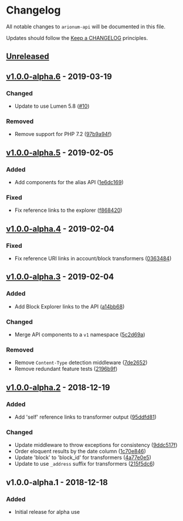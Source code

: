 # Changelog

All notable changes to `arionum-api` will be documented in this file.

Updates should follow the [Keep a CHANGELOG](https://keepachangelog.com) principles.

## [Unreleased]

## [v1.0.0-alpha.6] - 2019-03-19

### Changed
- Update to use Lumen 5.8 ([#10](https://github.com/pxgamer/arionum-api/issues/10))

### Removed
- Remove support for PHP 7.2 ([97b9a94f](https://github.com/pxgamer/arionum-api/commit/97b9a94ff84657d10939cd5658473d08407e41cc))

## [v1.0.0-alpha.5] - 2019-02-05

### Added
- Add components for the alias API ([1e6dc169](https://github.com/pxgamer/arionum-api/commit/1e6dc169143a44d8c877c950af231a42683cb4f9))

### Fixed
- Fix reference links to the explorer ([f868420](https://github.com/pxgamer/arionum-api/commit/f8684206d54471d06778a50defd6a8482e8728f1))

## [v1.0.0-alpha.4] - 2019-02-04

### Fixed
- Fix reference URI links in account/block transformers ([0363484](https://github.com/pxgamer/arionum-api/commit/036348442ac0e5b1fa6cde49d385d0922be7402b))

## [v1.0.0-alpha.3] - 2019-02-04

### Added
- Add Block Explorer links to the API ([a14bb68](https://github.com/pxgamer/arionum-api/commit/a14bb6847cc6aacd697f2e6dfbf2b25481985aa0))

### Changed
- Merge API components to a `v1` namespace ([5c2d69a](https://github.com/pxgamer/arionum-api/commit/5c2d69a84710f67260b55cee9f8095ea57aae38a))

### Removed
- Remove `Content-Type` detection middleware ([7de2652](https://github.com/pxgamer/arionum-api/commit/7de2652f0485fbfd35f727bcd07ca90ae335d2b6))
- Remove redundant feature tests ([2196b9f](https://github.com/pxgamer/arionum-api/commit/2196b9f687f1d329c90192071d64908cc14b53fb))

## [v1.0.0-alpha.2] - 2018-12-19

### Added
- Add 'self' reference links to transformer output ([95ddfd81](https://github.com/pxgamer/arionum-api/commit/95ddfd811583556481d3f4355d44d66c5dc9ad18))

### Changed
- Update middleware to throw exceptions for consistency ([9ddc517f](https://github.com/pxgamer/arionum-api/commit/9ddc517f2b819e340992f18c37547668759a19e3))
- Order eloquent results by the date column ([1c70e846](https://github.com/pxgamer/arionum-api/commit/1c70e8469c277888a6a987d4b960cc9498d39add))
- Update 'block' to 'block_id' for transformers ([4a77e0e5](https://github.com/pxgamer/arionum-api/commit/4a77e0e59dd747da877fe3c9c2456735e69fffc3))
- Update to use `_address` suffix for transformers ([215f5dc6](https://github.com/pxgamer/arionum-api/commit/215f5dc694f09b036ba6afe4e2f2b3741b8e2234))

## v1.0.0-alpha.1 - 2018-12-18

### Added
- Initial release for alpha use

[Unreleased]: https://github.com/pxgamer/arionum-api/compare/master...develop
[v1.0.0-alpha.6]: https://github.com/pxgamer/arionum-api/compare/v1.0.0-alpha.5...v1.0.0-alpha.6
[v1.0.0-alpha.5]: https://github.com/pxgamer/arionum-api/compare/v1.0.0-alpha.4...v1.0.0-alpha.5
[v1.0.0-alpha.4]: https://github.com/pxgamer/arionum-api/compare/v1.0.0-alpha.3...v1.0.0-alpha.4
[v1.0.0-alpha.3]: https://github.com/pxgamer/arionum-api/compare/v1.0.0-alpha.2...v1.0.0-alpha.3
[v1.0.0-alpha.2]: https://github.com/pxgamer/arionum-api/compare/v1.0.0-alpha.1...v1.0.0-alpha.2
